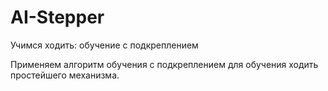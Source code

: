 # AI-Stepper
Учимся ходить: обучение с подкреплением 

Применяем алгоритм обучения с подкреплением для обучения ходить простейшего механизма.
